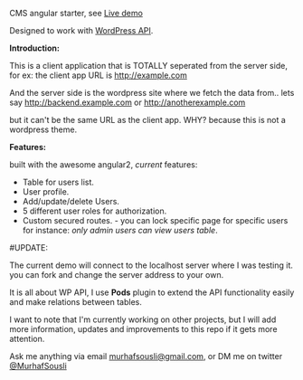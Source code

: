 CMS angular starter, see [Live demo](http://cms.murhafsousli.com/)

Designed to work with [WordPress API](http://v2.wp-api.org/).


**Introduction:**

This is a client application that is TOTALLY seperated from the server side, for ex: the client app URL is http://example.com

And the server side is the wordpress site where we fetch the data from.. lets say http://backend.example.com or http://anotherexample.com 

but it can't be the same URL as the client app. WHY? because this is not a wordpress theme.


**Features:**

built with the awesome angular2, *current* features:

 - Table for users list.
 - User profile.
 - Add/update/delete Users.
 - 5 different user roles for authorization.
 - Custom secured routes. - you can lock specific page for specific users for instance: *only admin users can view users table*.
 

#UPDATE:


The current demo will connect to the localhost server where I was testing it. you can fork and change the server address to your own.

It is all about WP API, I use **Pods** plugin to extend the API functionality easily and make relations between tables.

I want to note that I'm currently working on other projects, but I will add more information, updates and improvements to this repo if it gets more attention.

Ask me anything via email murhafsousli@gmail.com, or DM me on twitter [@MurhafSousli](https://twitter.com/MurhafSousli)
